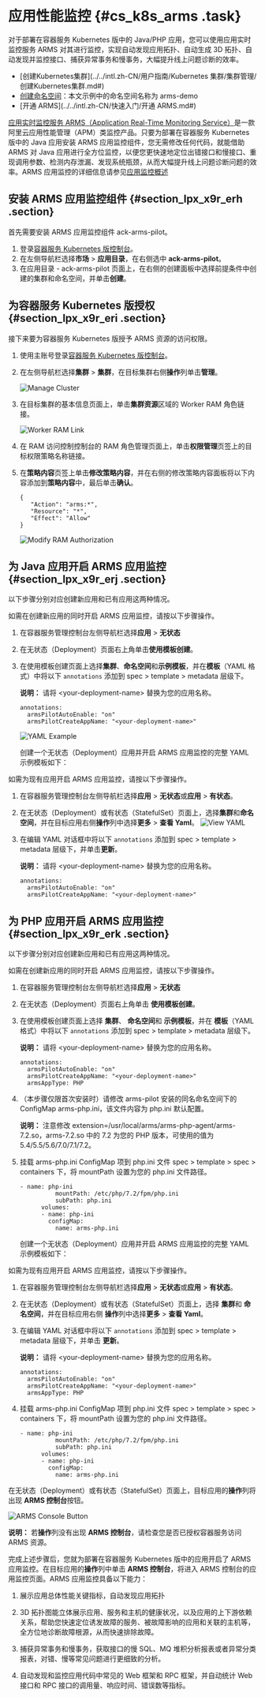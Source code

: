 # 应用性能监控 {#cs_k8s_arms .task}

对于部署在容器服务 Kubernetes 版中的 Java/PHP 应用，您可以使用应用实时监控服务 ARMS 对其进行监控，实现自动发现应用拓扑、自动生成 3D 拓扑、自动发现并监控接口、捕获异常事务和慢事务，大幅提升线上问题诊断的效率。

-   [创建Kubernetes集群](../../intl.zh-CN/用户指南/Kubernetes 集群/集群管理/创建Kubernetes集群.md#)
-   [创建命名空间](intl.zh-CN/用户指南/Kubernetes集群/命名空间管理/创建命名空间.md#)：本文示例中的命名空间名称为 arms-demo
-   [开通 ARMS](../../intl.zh-CN/快速入门/开通 ARMS.md#)

[应用实时监控服务 ARMS（Application Real-Time Monitoring Service）](../../intl.zh-CN/产品简介/产品概述.md#)是一款阿里云应用性能管理（APM）类监控产品。只要为部署在容器服务 Kubernetes 版中的 Java 应用安装 ARMS 应用监控组件，您无需修改任何代码，就能借助 ARMS 对 Java 应用进行全方位监控，以便您更快速地定位出错接口和慢接口、重现调用参数、检测内存泄漏、发现系统瓶颈，从而大幅提升线上问题诊断问题的效率。ARMS 应用监控的详细信息请参见[应用监控概述](../../intl.zh-CN/应用监控/应用监控概述.md#)

## 安装 ARMS 应用监控组件 {#section_lpx_x9r_erh .section}

首先需要安装 ARMS 应用监控组件 ack-arms-pilot。

1.  登录[容器服务 Kubernetes 版控制台](https://cs.console.aliyun.com/#/k8s/overview)。
2.  在左侧导航栏选择**市场** \> **应用目录**，在右侧选中 **ack-arms-pilot**。
3.  在应用目录 - ack-arms-pilot 页面上，在右侧的创建面板中选择前提条件中创建的集群和命名空间，并单击**创建**。

## 为容器服务 Kubernetes 版授权 {#section_lpx_x9r_eri .section}

接下来要为容器服务 Kubernetes 版授予 ARMS 资源的访问权限。

1.  使用主账号登录[容器服务 Kubernetes 版控制台](https://cs.console.aliyun.com/#/k8s/overview)。
2.  在左侧导航栏选择**集群** \> **集群**，在目标集群右侧**操作**列单击**管理**。 

    ![Manage Cluster](http://static-aliyun-doc.oss-cn-hangzhou.aliyuncs.com/assets/img/1135134/156438243253701_zh-CN.png)

3.  在目标集群的基本信息页面上，单击**集群资源**区域的 Worker RAM 角色链接。 

    ![Worker RAM Link](http://static-aliyun-doc.oss-cn-hangzhou.aliyuncs.com/assets/img/1135134/156438243353704_zh-CN.png)

4.  在 RAM 访问控制控制台的 RAM 角色管理页面上，单击**权限管理**页签上的目标权限策略名称链接。
5.  在**策略内容**页签上单击**修改策略内容**，并在右侧的修改策略内容面板将以下内容添加到**策略内容**中，最后单击**确认**。 

    ``` {#d7e144}
    {
       "Action": "arms:*",
       "Resource": "*",
       "Effect": "Allow"
    }
    ```

    ![Modify RAM Authorization](http://static-aliyun-doc.oss-cn-hangzhou.aliyuncs.com/assets/img/1135134/156438243353703_zh-CN.png)


## 为 Java 应用开启 ARMS 应用监控 {#section_lpx_x9r_erj .section}

以下步骤分别对应创建新应用和已有应用这两种情况。

如需在创建新应用的同时开启 ARMS 应用监控，请按以下步骤操作。

1.  在容器服务管理控制台左侧导航栏选择**应用** \> **无状态**
2.  在无状态（Deployment）页面右上角单击**使用模板创建**。
3.  在使用模板创建页面上选择**集群**、**命名空间**和**示例模板**，并在**模板**（YAML 格式）中将以下 `annotations` 添加到 spec \> template \> metadata 层级下。 

    **说明：** 请将 <your-deployment-name\> 替换为您的应用名称。

    ``` {#d7e218}
    annotations:
      armsPilotAutoEnable: "on"
      armsPilotCreateAppName: "<your-deployment-name>"                                
    ```

    ![YAML Example](http://static-aliyun-doc.oss-cn-hangzhou.aliyuncs.com/assets/img/1135134/156438243353707_zh-CN.png)

    创建一个无状态（Deployment）应用并开启 ARMS 应用监控的完整 YAML 示例模板如下：


如需为现有应用开启 ARMS 应用监控，请按以下步骤操作。

1.  在容器服务管理控制台左侧导航栏选择**应用** \> **无状态**或**应用** \> **有状态**。
2.  在无状态（Deployment）或有状态（StatefulSet）页面上，选择**集群**和**命名空间**，并在目标应用右侧**操作**列中选择**更多** \> **查看 Yaml**。 ![View YAML](http://static-aliyun-doc.oss-cn-hangzhou.aliyuncs.com/assets/img/152230/156438243343106_zh-CN.png)


3.  在编辑 YAML 对话框中将以下 `annotations` 添加到 spec \> template \> metadata 层级下，并单击**更新**。 

    **说明：** 请将 <your-deployment-name\> 替换为您的应用名称。

    ``` {#d7e307}
    annotations:
      armsPilotAutoEnable: "on"
      armsPilotCreateAppName: "<your-deployment-name>"                                
    ```


## 为 PHP 应用开启 ARMS 应用监控 {#section_lpx_x9r_erk .section}

以下步骤分别对应创建新应用和已有应用这两种情况。

如需在创建新应用的同时开启 ARMS 应用监控，请按以下步骤操作。

1.  在容器服务管理控制台左侧导航栏选择**应用** \> **无状态**
2.  在无状态（Deployment）页面右上角单击 **使用模板创建**。
3.  在使用模板创建页面上选择 **集群**、 **命名空间**和 **示例模板**，并在 **模板**（YAML 格式）中将以下 `annotations` 添加到 spec \> template \> metadata 层级下。 

    **说明：** 请将 <your-deployment-name\> 替换为您的应用名称。

    ``` {#d7e380}
    annotations:
      armsPilotAutoEnable: "on"
      armsPilotCreateAppName: "<your-deployment-name>"
      armsAppType: PHP                                
    ```

4.  （本步骤仅限首次安装时）请修改 arms-pilot 安装的同名命名空间下的 ConfigMap arms-php.ini，该文件内容为 php.ini 默认配置。 

    **说明：** 注意修改 extension=/usr/local/arms/arms-php-agent/arms-7.2.so，arms-7.2.so 中的 7.2 为您的 PHP 版本，可使用的值为 5.4/5.5/5.6/7.0/7.1/7.2。

5.  挂载 arms-php.ini ConfigMap 项到 php.ini 文件 spec \> template \> spec \> containers 下，将 mountPath 设置为您的 php.ini 文件路径。 

    ``` {#d7e429}
    - name: php-ini
              mountPath: /etc/php/7.2/fpm/php.ini
              subPath: php.ini
          volumes:
          - name: php-ini
            configMap:
              name: arms-php.ini
    ```

    创建一个无状态（Deployment）应用并开启 ARMS 应用监控的完整 YAML 示例模板如下：


如需为现有应用开启 ARMS 应用监控，请按以下步骤操作。

1.  在容器服务管理控制台左侧导航栏选择**应用** \> **无状态**或**应用** \> **有状态**。
2.  在无状态（Deployment）或有状态（StatefulSet）页面上，选择 **集群**和 **命名空间**，并在目标应用右侧 **操作**列中选择**更多** \> **查看 Yaml**。
3.  在编辑 YAML 对话框中将以下 `annotations` 添加到 spec \> template \> metadata 层级下，并单击 **更新**。 

    **说明：** 请将 <your-deployment-name\> 替换为您的应用名称。

    ``` {#d7e516}
    annotations:
      armsPilotAutoEnable: "on"
      armsPilotCreateAppName: "<your-deployment-name>"
      armsAppType: PHP                                
    ```

4.  挂载 arms-php.ini ConfigMap 项到 php.ini 文件 spec \> template \> spec \> containers 下，将 mountPath 设置为您的 php.ini 文件路径。 

    ``` {#d7e542}
    - name: php-ini
              mountPath: /etc/php/7.2/fpm/php.ini
              subPath: php.ini
          volumes:
          - name: php-ini
            configMap:
              name: arms-php.ini
    ```


在无状态（Deployment）或有状态（StatefulSet）页面上，目标应用的**操作**列将出现 **ARMS 控制台**按钮。

![ARMS Console Button](http://static-aliyun-doc.oss-cn-hangzhou.aliyuncs.com/assets/img/1135134/156438243353712_zh-CN.png)

**说明：** 若**操作**列没有出现 **ARMS 控制台**，请检查您是否已授权容器服务访问 ARMS 资源。

完成上述步骤后，您就为部署在容器服务 Kubernetes 版中的应用开启了 ARMS 应用监控。在目标应用的**操作**列中单击 **ARMS 控制台**，将进入 ARMS 控制台的应用监控页面。ARMS 应用监控具备以下能力：

1. 展示应用总体性能关键指标，自动发现应用拓扑

2. 3D 拓扑图能立体展示应用、服务和主机的健康状况，以及应用的上下游依赖关系，帮助您快速定位诱发故障的服务、被故障影响的应用和关联的主机等，全方位地诊断故障根源，从而快速排除故障。

3. 捕获异常事务和慢事务，获取接口的慢 SQL、MQ 堆积分析报表或者异常分类报表，对错、慢等常见问题进行更细致的分析。

4. 自动发现和监控应用代码中常见的 Web 框架和 RPC 框架，并自动统计 Web 接口和 RPC 接口的调用量、响应时间、错误数等指标。

